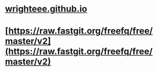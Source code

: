 # [wrighteee.github.io](https://wrighteee.github.io/)
# [https://raw.fastgit.org/freefq/free/master/v2](https://raw.fastgit.org/freefq/free/master/v2)
